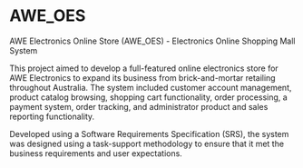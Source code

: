 # AWE_OES
AWE Electronics Online Store (AWE_OES) - Electronics Online Shopping Mall System


This project aimed to develop a full-featured online electronics store for AWE Electronics to expand its business from brick-and-mortar retailing throughout Australia. The system included customer account management, product catalog browsing, shopping cart functionality, order processing, a payment system, order tracking, and administrator product and sales reporting functionality.

Developed using a Software Requirements Specification (SRS), the system was designed using a task-support methodology to ensure that it met the business requirements and user expectations.

